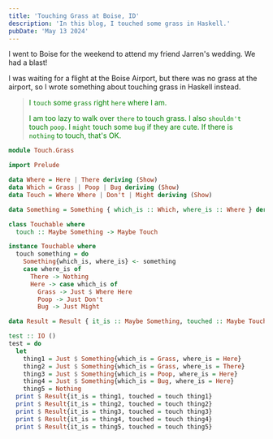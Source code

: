 ```yaml
---
title: 'Touching Grass at Boise, ID'
description: 'In this blog, I touched some grass in Haskell.'
pubDate: 'May 13 2024'
---
```


I went to Boise for the weekend to attend my friend Jarren's wedding. We had a blast!

I was waiting for a flight at the Boise Airport, but there was no grass at the airport, so I wrote something about touching grass in Haskell instead.

<blockquote style='color:green;font-size:1em;padding:0 0.75em;margin-left:2em'>
<p>
I <code>touch</code> some <code>grass</code> right <code>here</code> where I am.

I am too lazy to walk over <code>there</code> to touch grass. I also <code>shouldn't</code> touch <code>poop</code>. I <code>might</code> touch some <code>bug</code> if they are cute. If there is <code>nothing</code> to touch, that's OK.
</p>
</blockquote>

```haskell
module Touch.Grass

import Prelude

data Where = Here | There deriving (Show)
data Which = Grass | Poop | Bug deriving (Show)
data Touch = Where Where | Don't | Might deriving (Show)

data Something = Something { which_is :: Which, where_is :: Where } deriving (Show)

class Touchable where
  touch :: Maybe Something -> Maybe Touch

instance Touchable where
  touch something = do
    Something{which_is, where_is} <- something
    case where_is of
      There -> Nothing
      Here -> case which_is of
        Grass -> Just $ Where Here
        Poop -> Just Don't
        Bug -> Just Might

data Result = Result { it_is :: Maybe Something, touched :: Maybe Touch } deriving (Show)

test :: IO ()
test = do
  let
    thing1 = Just $ Something{which_is = Grass, where_is = Here}
    thing2 = Just $ Something{which_is = Grass, where_is = There}
    thing3 = Just $ Something{which_is = Poop, where_is = Here}
    thing4 = Just $ Something{which_is = Bug, where_is = Here}
    thing5 = Nothing
  print $ Result{it_is = thing1, touched = touch thing1}
  print $ Result{it_is = thing2, touched = touch thing2}
  print $ Result{it_is = thing3, touched = touch thing3}
  print $ Result{it_is = thing4, touched = touch thing4}
  print $ Result{it_is = thing5, touched = touch thing5}
```
